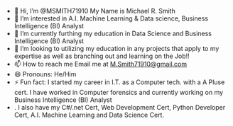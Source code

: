 - 👋 Hi, I’m @MSMITH71910 My Name is Michael R. Smith
- 👀 I’m interested in A.I. Machine Learning & Data science, Business Intelligence (BI) Analyst 
- 🌱 I’m currently furthing my education in Data Science and Business Intelligence (BI) Analyst
- 💞️ I’m looking to utilizing my education in any projects that apply to my expertise as well as branching out and learning on the Job!!
- 📫 How to reach me Email me at M.Smith71910@gmail.com    
- 😄 Pronouns: He/Him 
- ⚡ Fun fact: I started my career in I.T. as a Computer tech. with a A Pluse cert. I have worked in Computer forensics and currently working on my Business Intelligence (BI) Analyst 
-  . I also have my C#/.net Cert, Web Development Cert, Python Developer Cert, A.I. Machine Learning and Data Science Cert.

<!---
MSMITH71910/MSMITH71910 is a ✨ special ✨ repository because its `README.md` (this file) appears on your GitHub profile.
You can click the Preview link to take a look at your changes.
--->
